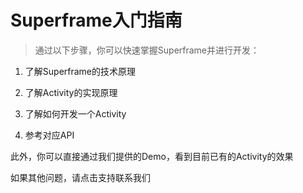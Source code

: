 # Superframe入门指南

>通过以下步骤，你可以快速掌握Superframe并进行开发：

1. 了解Superframe的技术原理

2. 了解Activity的实现原理

3. 了解如何开发一个Activity

4. 参考对应API

此外，你可以直接通过我们提供的Demo，看到目前已有的Activity的效果

如果其他问题，请点击支持联系我们
